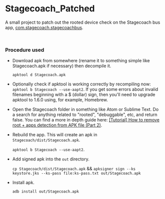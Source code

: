# Stagecoach_Patched

A small project to patch out the rooted device check on the Stagecoach bus app, [com.stagecoach.stagecoachbus](https://play.google.com/store/apps/details?id=com.stagecoach.stagecoachbus).

<br />

### Procedure used

- Download apk from somewhere (rename it to something simple like Stagecoach.apk if necessary) then decompile it.

  `apktool d Stagecoach.apk`

- Optionally check if apktool is working correctly by recompiling now: `apktool b Stagecoach --use-aapt2`. If you get some errors about invalid filenames beginning with a $ (dollar) sign, then you'll need to upgrade apktool to 1.6.0 using, for example, Homebrew.

- Open the Stagecoach folder in something like Atom or Sublime Text. Do a search for anything related to "rooted", "debuggable", etc, and return false. You can find a more in depth guide here: [[Tutorial] How to remove root + apps detection from APK file (Part 2)](https://www.andnixsh.com/2016/02/tutorial-how-to-remove-root-apps.html).

- Rebuild the app. This will create an apk in `Stagecoach/dist/Stagecoach.apk`.

  `apktool b Stagecoach --use-aapt2`.

- Add signed apk into the `out` directory.

  `cp Stagecoach/dist/Stagecoach.apk` && `apksigner sign --ks keystore.jks --ks-pass file:ks-pass.txt out/Stagecoach.apk`

- Install apk.

  `adb install out/Stagecoach.apk`
